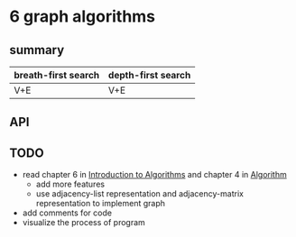 # 6 graph algorithms

## summary

|breath-first search|depth-first search|
|-------------------|------------------|
|V+E                |V+E               |

## API

## TODO

- read chapter 6 in [Introduction to Algorithms](https://book.douban.com/subject/20432061/) and chapter 4 in [Algorithm](https://book.douban.com/subject/10432347)
  - add more features
  - use adjacency-list representation and adjacency-matrix representation to implement graph
- add comments for code
- visualize the process of program
